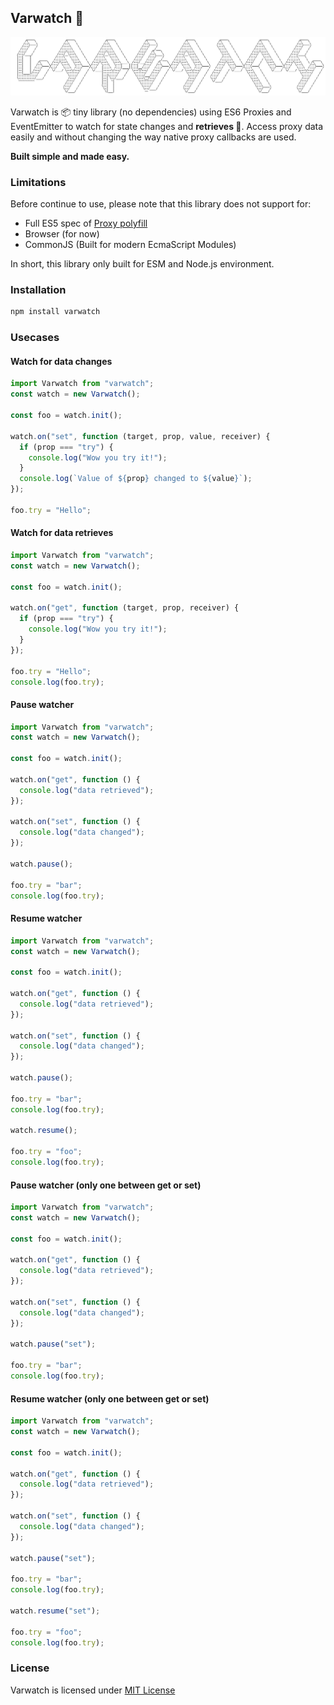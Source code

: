## Varwatch :eyes:

![varwatch](varwatch.png)

Varwatch is :package: tiny library (no dependencies) using ES6 Proxies and EventEmitter to watch for state changes and **retrieves :rocket:**. Access proxy data easily and without changing the way native proxy callbacks are used.

**Built simple and made easy.**

### Limitations

Before continue to use, please note that this library does not support for:

- Full ES5 spec of [Proxy polyfill](https://github.com/GoogleChrome/proxy-polyfill)
- Browser (for now)
- CommonJS (Built for modern EcmaScript Modules)

In short, this library only built for ESM and Node.js environment.

### Installation

```sh
npm install varwatch
```

### Usecases

#### Watch for data changes

```js
import Varwatch from "varwatch";
const watch = new Varwatch();

const foo = watch.init();

watch.on("set", function (target, prop, value, receiver) {
  if (prop === "try") {
    console.log("Wow you try it!");
  }
  console.log(`Value of ${prop} changed to ${value}`);
});

foo.try = "Hello";
```

#### Watch for data retrieves

```js
import Varwatch from "varwatch";
const watch = new Varwatch();

const foo = watch.init();

watch.on("get", function (target, prop, receiver) {
  if (prop === "try") {
    console.log("Wow you try it!");
  }
});

foo.try = "Hello";
console.log(foo.try);
```

#### Pause watcher

```js
import Varwatch from "varwatch";
const watch = new Varwatch();

const foo = watch.init();

watch.on("get", function () {
  console.log("data retrieved");
});

watch.on("set", function () {
  console.log("data changed");
});

watch.pause();

foo.try = "bar";
console.log(foo.try);
```

#### Resume watcher

```js
import Varwatch from "varwatch";
const watch = new Varwatch();

const foo = watch.init();

watch.on("get", function () {
  console.log("data retrieved");
});

watch.on("set", function () {
  console.log("data changed");
});

watch.pause();

foo.try = "bar";
console.log(foo.try);

watch.resume();

foo.try = "foo";
console.log(foo.try);
```

#### Pause watcher (only one between get or set)

```js
import Varwatch from "varwatch";
const watch = new Varwatch();

const foo = watch.init();

watch.on("get", function () {
  console.log("data retrieved");
});

watch.on("set", function () {
  console.log("data changed");
});

watch.pause("set");

foo.try = "bar";
console.log(foo.try);
```

#### Resume watcher (only one between get or set)

```js
import Varwatch from "varwatch";
const watch = new Varwatch();

const foo = watch.init();

watch.on("get", function () {
  console.log("data retrieved");
});

watch.on("set", function () {
  console.log("data changed");
});

watch.pause("set");

foo.try = "bar";
console.log(foo.try);

watch.resume("set");

foo.try = "foo";
console.log(foo.try);
```

### License

Varwatch is licensed under [MIT License](./LICENSE)
